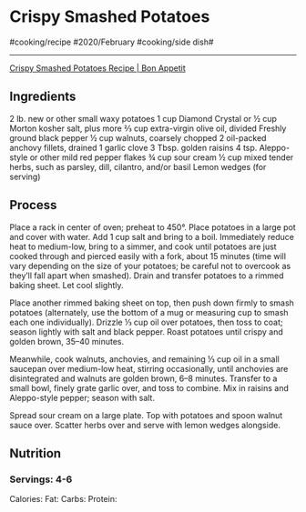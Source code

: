 # Crispy Smashed Potatoes
#cooking/recipe #2020/February #cooking/side dish#
- - - -
[Crispy Smashed Potatoes Recipe | Bon Appetit](https://www.bonappetit.com/recipe/crispy-smashed-potatoes-with-walnut-dressing)

## Ingredients
2 lb. new or other small waxy potatoes
1 cup Diamond Crystal or ½ cup Morton kosher salt, plus more
⅔ cup extra-virgin olive oil, divided
Freshly ground black pepper
½ cup walnuts, coarsely chopped
2 oil-packed anchovy fillets, drained
1 garlic clove
3 Tbsp. golden raisins
4 tsp. Aleppo-style or other mild red pepper flakes
¾ cup sour cream
½ cup mixed tender herbs, such as parsley, dill, cilantro, and/or basil
Lemon wedges (for serving)

## Process
Place a rack in center of oven; preheat to 450°. Place potatoes in a large pot and cover with water. Add 1 cup salt and bring to a boil. Immediately reduce heat to medium-low, bring to a simmer, and cook until potatoes are just cooked through and pierced easily with a fork, about 15 minutes (time will vary depending on the size of your potatoes; be careful not to overcook as they’ll fall apart when smashed). Drain and transfer potatoes to a rimmed baking sheet. Let cool slightly.

Place another rimmed baking sheet on top, then push down firmly to smash potatoes (alternately, use the bottom of a mug or measuring cup to smash each one individually). Drizzle ⅓ cup oil over potatoes, then toss to coat; season lightly with salt and black pepper. Roast potatoes until crispy and golden brown, 35–40 minutes.

Meanwhile, cook walnuts, anchovies, and remaining ⅓ cup oil in a small saucepan over medium-low heat, stirring occasionally, until anchovies are disintegrated and walnuts are golden brown, 6–8 minutes. Transfer to a small bowl, finely grate garlic over, and toss to combine. Mix in raisins and Aleppo-style pepper; season with salt.

Spread sour cream on a large plate. Top with potatoes and spoon walnut sauce over. Scatter herbs over and serve with lemon wedges alongside.

## Nutrition
### Servings: 4-6
Calories: 
Fat: 
Carbs: 
Protein: 